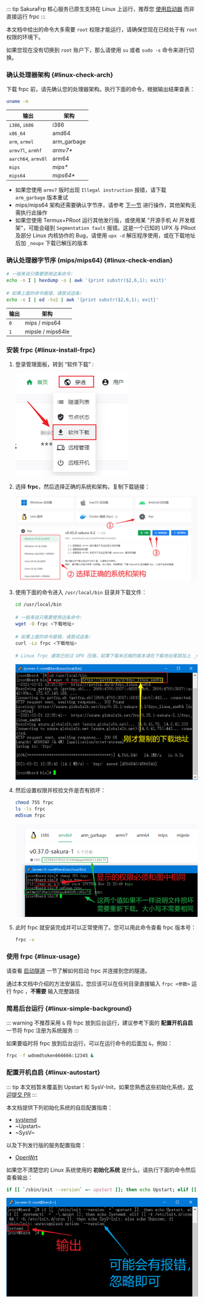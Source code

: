 <!-- markdownlint-disable MD041 -->

::: tip
SakuraFrp 核心服务已原生支持在 Linux 上运行，推荐您 [使用启动器](/launcher/usage.md#linux) 而非直接运行 frpc
:::

本文档中给出的命令大多需要 `root` 权限才能运行，请确保您现在已经处于有 `root` 权限的环境下。

如果您现在没有切换到 `root` 账户下，那么请使用 `su` 或者 `sudo -s` 命令来进行切换。

### 确认处理器架构 {#linux-check-arch}

下载 frpc 前，请先确认您的处理器架构。执行下面的命令，根据输出结果查表：

```bash
uname -m
```

| 输出 | 架构 |
| --- | --- |
| `i386`, `i686` | i386 |
| `x86_64` | amd64 |
| `arm`, `armel` | arm_garbage |
| `armv7l`, `armhf` | _armv7*_ |
| `aarch64`, `armv8l` | arm64 |
| `mips` | _mips*_ |
| `mips64` | _mips64*_ |

- 如果您使用 `armv7` 版时出现 `Illegal instruction` 报错，请下载 `arm_garbage` 版本重试
- mips/mips64 架构还需要确认字节序，请参考 [下一节](#linux-check-endian) 进行操作，其他架构无需执行此操作
- 如果您使用 Termux+PRoot 运行其他发行版，或使用某 "开源手机 AI 开发框架"，可能会碰到 `Segmentation fault` 报错。这是一个已知的 UPX 与 PRoot 及部分 Linux 内核协作的 Bug，请使用 `upx -d` 解压程序使用，或在下载地址后加 `_noupx` 下载已解压的版本

### 确认处理器字节序 (mips/mips64) {#linux-check-endian}

```bash
# 一般来说只需要使用这条命令:
echo -n I | hexdump -o | awk '{print substr($2,6,1); exit}'

# 如果上面的命令报错，请尝试这条:
echo -n I | od -to2 | awk '{print substr($2,6,1); exit}'
```

| 输出 | 架构 |
| --- | --- |
| `0` | mips / mips64 |
| `1` | mipsle / mips64le |

### 安装 frpc {#linux-install-frpc}

1. 登录管理面板，转到 “软件下载” :

   ![](../../_images/download.png)

1. 选择 **frpc**，然后选择正确的系统和架构，复制下载链接：

   ![](../_images/download-frpc.png)

1. 使用下面的命令进入 `/usr/local/bin` 目录并下载文件：

   ```bash
   cd /usr/local/bin

   # 一般来说只需要使用这条命令:
   wget -O frpc <下载地址>

   # 如果上面的命令报错，请尝试这条:
   curl -Lo frpc <下载地址>

   # Linux frpc 通常已经过 UPX 压缩，如需下载未压缩的版本请在下载地址尾部加上 _noupx
   ```

   ![](../_images/linux-2.png)

1. 然后设置权限并校验文件是否有损坏：

   ```bash
   chmod 755 frpc
   ls -ls frpc
   md5sum frpc
   ```

   ![](../_images/linux-3.png)

1. 此时 frpc 就安装完成并可以正常使用了。您可以用此命令查看 frpc 版本号：

   ```bash
   frpc -v
   ```

### 使用 frpc {#linux-usage}

请查看 [启动隧道](#running-frpc) 一节了解如何启动 frpc 并连接到您的隧道。

通过本文档中介绍的方法安装后，您应该可以在任何目录直接输入 `frpc <参数>` 运行 frpc ，**不需要** 输入完整路径

### 简易后台运行 {#linux-simple-background}

::: warning
不推荐采用 `&` 将 frpc 放到后台运行，建议参考下面的 **配置开机自启** 一节将 frpc 注册为系统服务
:::

如果要临时将 frpc 放到后台运行，可以在运行命令的后面加 `&`，例如：

```bash
frpc -f wdnmdtoken666666:12345 &
```

### 配置开机自启 {#linux-autostart}

::: tip
本文档暂未覆盖到 Upstart 和 SysV-Init，如果您熟悉这些初始化系统，[欢迎提交 PR](https://github.com/natfrp/wiki/pulls)
:::

本文档提供下列初始化系统的自启配置指南：

- [systemd](/frpc/service/systemd.md)
- ~Upstart~
- ~SysV~

以及下列发行版的服务配置指南：

- [OpenWrt](/frpc/service/openwrt.md)

如果您不清楚您的 Linux 系统使用的 **初始化系统** 是什么，请执行下面的命令然后查看输出：

```bash
if [[ `/sbin/init --version` =~ upstart ]]; then echo Upstart; elif [[ `systemctl` =~ -\.mount ]]; then echo systemd; elif [[ -f /etc/init.d/cron && ! -h /etc/init.d/cron ]]; then echo SysVinit; else echo Unknown; fi
```

![](../_images/linux-4.png)
